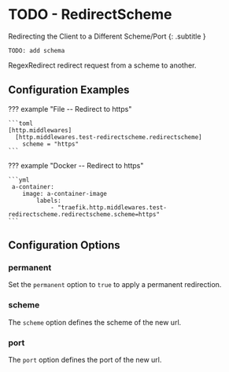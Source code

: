 # TODO - RedirectScheme

Redirecting the Client to a Different Scheme/Port
{: .subtitle }

`TODO: add schema`

RegexRedirect redirect request from a scheme to another.

## Configuration Examples

??? example "File -- Redirect to https"

    ```toml
    [http.middlewares]
      [http.middlewares.test-redirectscheme.redirectscheme]
        scheme = "https"
    ```

??? example "Docker -- Redirect to https"

    ```yml
     a-container:
        image: a-container-image 
            labels:
                - "traefik.http.middlewares.test-redirectscheme.redirectscheme.scheme=https"
    ```

## Configuration Options

### permanent

Set the `permanent` option to `true` to apply a permanent redirection.

### scheme

The `scheme` option defines the scheme of the new url.

### port

The `port` option defines the port of the new url.

